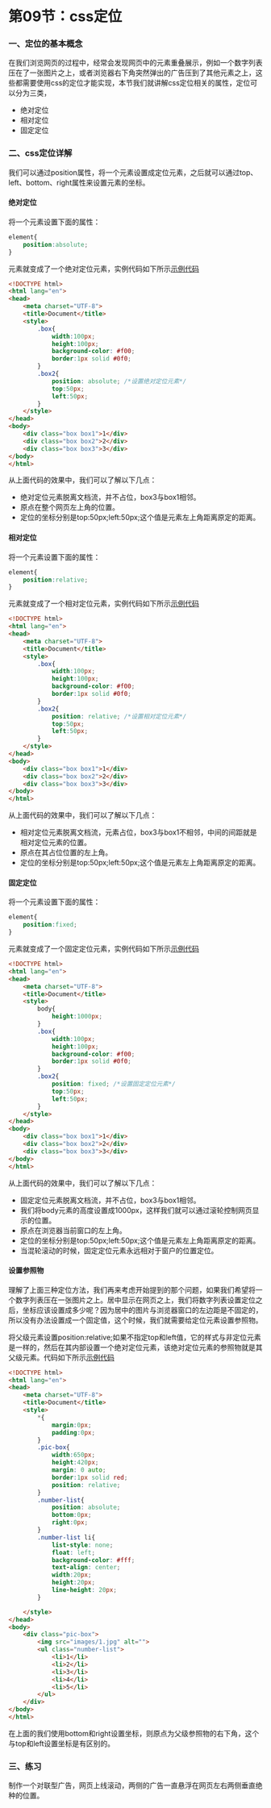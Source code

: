 # 第09节：css定位

### 一、定位的基本概念

在我们浏览网页的过程中，经常会发现网页中的元素重叠展示，例如一个数字列表压在了一张图片之上，或者浏览器右下角突然弹出的广告压到了其他元素之上，这些都需要使用css的定位才能实现，本节我们就讲解css定位相关的属性，定位可以分为三类，

* 绝对定位
* 相对定位
* 固定定位


### 二、css定位详解

我们可以通过position属性，将一个元素设置成定位元素，之后就可以通过top、left、bottom、right属性来设置元素的坐标。

#### 绝对定位

将一个元素设置下面的属性：

``` css
element{
    position:absolute;
}
```

元素就变成了一个绝对定位元素，实例代码如下所示[示例代码](https://github.com/xiaozhoulee/xiaozhou-examples/tree/master/01-网页重构/第09节：CSS定位/demo01.html)

``` html
<!DOCTYPE html>
<html lang="en">
<head>
    <meta charset="UTF-8">
    <title>Document</title>
    <style>
        .box{
            width:100px;
            height:100px;
            background-color: #f00;
            border:1px solid #0f0;
        }
        .box2{
            position: absolute; /*设置绝对定位元素*/
            top:50px;           
            left:50px;
        }
    </style>
</head>
<body>
    <div class="box box1">1</div>
    <div class="box box2">2</div>
    <div class="box box3">3</div>
</body>
</html>
```

从上面代码的效果中，我们可以了解以下几点：

* 绝对定位元素脱离文档流，并不占位，box3与box1相邻。
* 原点在整个网页左上角的位置。
* 定位的坐标分别是top:50px;left:50px;这个值是元素左上角距离原定的距离。

#### 相对定位

将一个元素设置下面的属性：

``` css
element{
    position:relative;
}
```

元素就变成了一个相对定位元素，实例代码如下所示[示例代码](https://github.com/xiaozhoulee/xiaozhou-examples/tree/master/01-网页重构/第09节：CSS定位/demo02.html)

``` html
<!DOCTYPE html>
<html lang="en">
<head>
    <meta charset="UTF-8">
    <title>Document</title>
    <style>
        .box{
            width:100px;
            height:100px;
            background-color: #f00;
            border:1px solid #0f0;
        }
        .box2{
            position: relative; /*设置相对定位元素*/
            top:50px;
            left:50px;
        }
    </style>
</head>
<body>
    <div class="box box1">1</div>
    <div class="box box2">2</div>
    <div class="box box3">3</div>
</body>
</html>
```

从上面代码的效果中，我们可以了解以下几点：

* 相对定位元素脱离文档流，元素占位，box3与box1不相邻，中间的间距就是相对定位元素的位置。
* 原点在其占位位置的左上角。
* 定位的坐标分别是top:50px;left:50px;这个值是元素左上角距离原定的距离。

#### 固定定位

将一个元素设置下面的属性：

``` css
element{
    position:fixed;
}
```

元素就变成了一个固定定位元素，实例代码如下所示[示例代码](https://github.com/xiaozhoulee/xiaozhou-examples/tree/master/01-网页重构/第09节：CSS定位/demo03.html)

``` html
<!DOCTYPE html>
<html lang="en">
<head>
    <meta charset="UTF-8">
    <title>Document</title>
    <style>
        body{
            height:1000px;
        }
        .box{
            width:100px;
            height:100px;
            background-color: #f00;
            border:1px solid #0f0;
        }
        .box2{
            position: fixed; /*设置固定定位元素*/
            top:50px;
            left:50px;
        }
    </style>
</head>
<body>
    <div class="box box1">1</div>
    <div class="box box2">2</div>
    <div class="box box3">3</div>
</body>
</html>
```

从上面代码的效果中，我们可以了解以下几点：

* 固定定位元素脱离文档流，并不占位，box3与box1相邻。
* 我们将body元素的高度设置成1000px，这样我们就可以通过滚轮控制网页显示的位置。
* 原点在浏览器当前窗口的左上角。
* 定位的坐标分别是top:50px;left:50px;这个值是元素左上角距离原定的距离。
* 当混轮滚动的时候，固定定位元素永远相对于窗户的位置定位。

#### 设置参照物

理解了上面三种定位方法，我们再来考虑开始提到的那个问题，如果我们希望将一个数字列表压在一张图片之上。居中显示在网页之上，我们将数字列表设置定位之后，坐标应该设置成多少呢？因为居中的图片与浏览器窗口的左边距是不固定的，所以没有办法设置成一个固定值，这个时候，我们就需要给定位元素设置参照物。

将父级元素设置position:relative;如果不指定top和left值，它的样式与非定位元素是一样的，然后在其内部设置一个绝对定位元素，该绝对定位元素的参照物就是其父级元素。代码如下所示[示例代码](https://github.com/xiaozhoulee/xiaozhou-examples/tree/master/01-网页重构/第09节：CSS定位/demo04.html)
``` html
<!DOCTYPE html>
<html lang="en">
<head>
    <meta charset="UTF-8">
    <title>Document</title>
    <style>
        *{
            margin:0px;
            padding:0px;
        }
        .pic-box{
            width:650px;
            height:420px;
            margin: 0 auto;
            border:1px solid red;
            position: relative;
        }
        .number-list{
            position: absolute;
            bottom:0px;
            right:0px;
        }
        .number-list li{
            list-style: none;
            float: left;
            background-color: #fff;
            text-align: center;
            width:20px;
            height:20px;
            line-height: 20px;
        }

    </style>
</head>
<body>
    <div class="pic-box">
        <img src="images/1.jpg" alt="">
        <ul class="number-list">
            <li>1</li>
            <li>2</li>
            <li>3</li>
            <li>4</li>
            <li>5</li>
        </ul>
    </div>
</body>
</html>
```

在上面的我们使用bottom和right设置坐标，则原点为父级参照物的右下角，这个与top和left设置坐标是有区别的。

### 三、练习

制作一个对联型广告，网页上线滚动，两侧的广告一直悬浮在网页左右两侧垂直绝种的位置。







